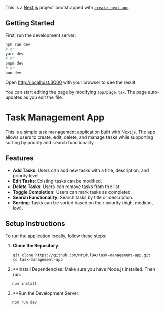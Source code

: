 This is a [Next.js](https://nextjs.org) project bootstrapped with [`create-next-app`](https://nextjs.org/docs/app/api-reference/cli/create-next-app).

## Getting Started

First, run the development server:

```bash
npm run dev
# or
yarn dev
# or
pnpm dev
# or
bun dev
```

Open [http://localhost:3000](http://localhost:3000) with your browser to see the result.

You can start editing the page by modifying `app/page.tsx`. The page auto-updates as you edit the file.


# Task Management App

This is a simple task management application built with Next.js. The app allows users to create, edit, delete, and manage tasks while supporting sorting by priority and search functionality.

## Features

- **Add Tasks**: Users can add new tasks with a title, description, and priority level.
- **Edit Tasks**: Existing tasks can be modified.
- **Delete Tasks**: Users can remove tasks from the list.
- **Toggle Completion**: Users can mark tasks as completed.
- **Search Functionality**: Search tasks by title or description.
- **Sorting**: Tasks can be sorted based on their priority (high, medium, low).

## Setup Instructions

To run the application locally, follow these steps:

1. **Clone the Repository**:
   ```bash
   git clone https://github.com/Mridul9A/task-management-app.git
   cd task-management-app
   ```
2. **Install Dependencies: Make sure you have Node.js installed. Then run:

```bash
   npm install
```
3. **Run the Development Server:
```bash
   npm run dev
```